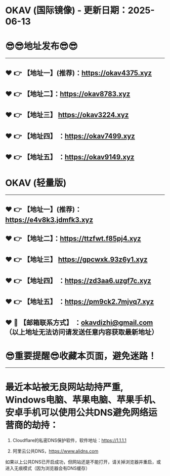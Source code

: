 # OKAV (国际镜像) - 更新日期：2025-06-13
:sunglasses::sunglasses:地址发布:sunglasses::sunglasses:
==
------
:heart: :point_right: 【地址一】(推荐)：https://okav4375.xyz
------
:heart: :point_right: 【地址二】：https://okav8783.xyz
------
:heart: :point_right: 【地址三】 https://okav3224.xyz
-----
:heart: :point_right: 【地址四】 ：https://okav7499.xyz
------
:heart: :point_right: 【地址五】 ：https://okav9149.xyz
------
# OKAV (轻量版)
------
:heart: :point_right: 【地址一】(推荐)：https://e4v8k3.jdmfk3.xyz
------
:heart: :point_right: 【地址二】：https://ttzfwt.f85pj4.xyz
------
:heart: :point_right: 【地址三】 https://gpcwxk.93z6y1.xyz
-----
:heart: :point_right: 【地址四】 ：https://zd3aa6.uzgf7c.xyz
------
:heart: :point_right: 【地址五】 ：https://pm9ck2.7mjvq7.xyz
------------
:heart: :e-mail: 【邮箱联系方式】 ：okavdizhi@gmail.com （以上地址无法访问请发送任意内容获取最新地址）
------
:sunglasses:重要提醒:sunglasses:收藏本页面，避免迷路！
==
------
最近本站被无良网站劫持严重, Windows电脑、苹果电脑、苹果手机、安卓手机可以使用公共DNS避免网络运营商的劫持：
==

1. Cloudflare的私密DNS保护软件，软件地址：https://1.1.1.1

2. 阿里云公共DNS，https://www.alidns.com

如果以上公共DNS已开启成功，但网站还是不能打开，请关掉浏览器并重启，或进入无痕模式（因为浏览器会有DNS缓存）
